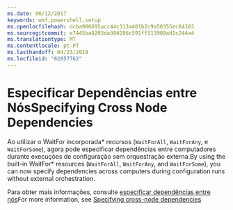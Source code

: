 ```yaml
---
ms.date: 06/12/2017
keywords: wmf,powershell,setup
ms.openlocfilehash: dcba906695acc44c313a401b2c9a50355ec84383
ms.sourcegitcommit: e7445ba8203da304286c591ff513900ad1c244a4
ms.translationtype: MT
ms.contentlocale: pt-PT
ms.lasthandoff: 04/23/2019
ms.locfileid: "62057762"
---
```

# <a name="specifying-cross-node-dependencies"></a><span data-ttu-id="a6151-102">Especificar Dependências entre Nós</span><span class="sxs-lookup"><span data-stu-id="a6151-102">Specifying Cross Node Dependencies</span></span>

<span data-ttu-id="a6151-103">Ao utilizar o WaitFor incorporada\* recursos (`WaitForAll`, `WaitForAny`, e `WaitForSome`), agora pode especificar dependências entre computadores durante execuções de configuração sem orquestração externa.</span><span class="sxs-lookup"><span data-stu-id="a6151-103">By using the built-in WaitFor\* resources (`WaitForAll`, `WaitForAny`, and `WaitForSome`), you can now specify dependencies across computers during configuration runs without external orchestration.</span></span>

<span data-ttu-id="a6151-104">Para obter mais informações, consulte [especificar dependências entre nós](https://msdn.microsoft.com/powershell/dsc/crossnodedependencies)</span><span class="sxs-lookup"><span data-stu-id="a6151-104">For more information, see [Specifying cross-node dependencies](https://msdn.microsoft.com/powershell/dsc/crossnodedependencies)</span></span>
